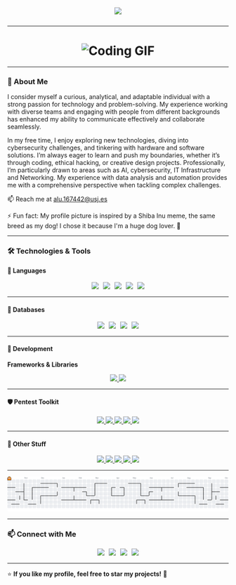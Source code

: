 <h1 align="center">
  <img src="https://readme-typing-svg.demolab.com?font=Fira+Code&size=24&pause=1000&color=F7F7F7&center=true&vCenter=true&width=600&lines=Hi+there!+I'm+Maximo+🚀;Passionate+Engineer+%26+Tech+Enthusiast!">
</h1>

---

<h1 align="center">
  <img src="https://tenor.com/view/cats-cat-computer-gif-15556901.gif" alt="Coding GIF">
</h1>

---

### 📖 About Me
I consider myself a curious, analytical, and adaptable individual with a strong passion for technology and problem-solving. My experience working with diverse teams and engaging with people from different backgrounds has enhanced my ability to communicate effectively and collaborate seamlessly.

In my free time, I enjoy exploring new technologies, diving into cybersecurity challenges, and tinkering with hardware and software solutions. I’m always eager to learn and push my boundaries, whether it’s through coding, ethical hacking, or creative design projects.
Professionally, I’m particularly drawn to areas such as AI, cybersecurity, IT Infrastructure and Networking. My experience with data analysis and automation provides me with a comprehensive perspective when tackling complex challenges.

📫 Reach me at [alu.167442@usj.es](mailto:alu.167442@usj.es)  

⚡ Fun fact: My profile picture is inspired by a Shiba Inu meme, the same breed as my dog! I chose it because I'm a huge dog lover. 🐶

---

### 🛠 Technologies & Tools

#### 🚀 Languages
<div align="center" style="display: flex; flex-wrap: wrap; gap: 10px; justify-content: center;">
  <a href="https://devdocs.io/c/">
    <img src="https://img.shields.io/badge/C-A8B9CC?style=for-the-badge&logo=c&logoColor=white">
  </a>
  <a href="https://cplusplus.com/doc/">
    <img src="https://img.shields.io/badge/C++-00599C?style=for-the-badge&logo=c%2b%2b&logoColor=white">
  </a>
  <a href="https://docs.oracle.com/en/java/">
    <img src="https://img.shields.io/badge/Java-007396?style=for-the-badge&logo=java&logoColor=white">
  </a>
  <a href="https://docs.python.org/3/">
    <img src="https://img.shields.io/badge/Python-3776AB?style=for-the-badge&logo=python&logoColor=white">
  </a>
  <a href="https://developer.mozilla.org/en-US/docs/Web/JavaScript">
    <img src="https://img.shields.io/badge/JavaScript-F7DF1E?style=for-the-badge&logo=javascript&logoColor=black">
  </a>
</div>

---

#### 💾 Databases
<div align="center" style="display: flex; flex-wrap: wrap; gap: 10px; justify-content: center;">
  <a href="https://redis.io/documentation">
    <img src="https://img.shields.io/badge/Redis-DC382D?style=for-the-badge&logo=redis&logoColor=white">
  </a>
  <a href="https://www.postgresql.org/docs/">
    <img src="https://img.shields.io/badge/PostgreSQL-336791?style=for-the-badge&logo=postgresql&logoColor=white">
  </a>
  <a href="https://www.mongodb.com/docs/">
    <img src="https://img.shields.io/badge/MongoDB-47A248?style=for-the-badge&logo=mongodb&logoColor=white">
  </a>
  <a href="https://dev.mysql.com/doc/">
    <img src="https://img.shields.io/badge/MySQL-4479A1?style=for-the-badge&logo=mysql&logoColor=white">
  </a>
</div>

---

#### 🔧 Development  
**Frameworks & Libraries**  
<div align="center">
  <a href="https://react.dev/docs/getting-started">
    <img src="https://img.shields.io/badge/React-61DAFB?style=for-the-badge&logo=react&logoColor=black">
  </a>
  <a href="https://nodejs.org/en/docs">
    <img src="https://img.shields.io/badge/Node.js-339933?style=for-the-badge&logo=node.js&logoColor=white">
  </a>
</div>

---

#### 🛡 Pentest Toolkit  
<div align="center">
  <a href="https://www.kali.org/docs/">
    <img src="https://img.shields.io/badge/Kali_Linux-557C94?style=for-the-badge&logo=kali-linux&logoColor=white">
  </a>
  <a href="https://docs.metasploit.com/">
    <img src="https://img.shields.io/badge/Metasploit-1572B6?style=for-the-badge&logo=metasploit&logoColor=white">
  </a>
  <a href="https://nmap.org/book/man.html">
    <img src="https://img.shields.io/badge/Nmap-00479C?style=for-the-badge&logo=nmap&logoColor=white">
  </a>
  <a href="https://portswigger.net/burp/documentation">
    <img src="https://img.shields.io/badge/Burp_Suite-FF7139?style=for-the-badge&logo=burp-suite&logoColor=white">
  </a>
  <a href="https://www.wireshark.org/docs/">
    <img src="https://img.shields.io/badge/Wireshark-1679A7?style=for-the-badge&logo=wireshark&logoColor=white">
  </a>
</div>

---

#### 🎯 Other Stuff  
<div align="center">
  <a href="https://www.linux.org/pages/download/">
    <img src="https://img.shields.io/badge/Linux-FCC624?style=for-the-badge&logo=linux&logoColor=black">
  </a>
  <a href="https://docs.docker.com/">
    <img src="https://img.shields.io/badge/Docker-2496ED?style=for-the-badge&logo=docker&logoColor=white">
  </a>
  <a href="https://ubuntu.com/tutorials">
    <img src="https://img.shields.io/badge/Ubuntu-E95420?style=for-the-badge&logo=ubuntu&logoColor=white">
  </a>
  <a href="https://www.debian.org/doc/">
    <img src="https://img.shields.io/badge/Debian-A81D33?style=for-the-badge&logo=debian&logoColor=white">
  </a>
  <a href="https://www.raspberrypi.com/documentation/">
    <img src="https://img.shields.io/badge/Raspberry_Pi-A22846?style=for-the-badge&logo=raspberry-pi&logoColor=white">
  </a>
</div>

---

![pacman contribution graph](https://raw.githubusercontent.com/mxz-11/mxz-11/output/pacman-contribution-graph.svg)

---

### 📫 Connect with Me  
<div align="center" style="display: flex; flex-wrap: wrap; gap: 10px; justify-content: center;">
  <a href="https://www.linkedin.com/in/maximo-valenciano-alvarez/">
    <img src="https://img.shields.io/badge/LinkedIn-0A66C2?style=for-the-badge&logo=linkedin&logoColor=white">
  </a>
  <a href="https://github.com/Mxz-11">
    <img src="https://img.shields.io/badge/GitHub-181717?style=for-the-badge&logo=github&logoColor=white">
  </a>
  <a href="https://makerworld.com/en/@max_zgz">
    <img src="https://img.shields.io/badge/MakerWorld-00AEEF?style=for-the-badge&logo=makerworld&logoColor=white">
  </a>
  <a href="https://wuolah.com/profile/Mxz11">
    <img src="https://img.shields.io/badge/Wuolah-FFD700?style=for-the-badge&logo=bookstack&logoColor=white">
  </a>
</div>

---

⭐ **If you like my profile, feel free to star my projects!** 🚀
